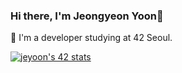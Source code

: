 ### Hi there, I'm Jeongyeon Yoon👋

🌱 I'm a developer studying at 42 Seoul.

[![jeyoon's 42 stats](https://badge42.herokuapp.com/api/stats/jeyoon)](https://github.com/JaeSeoKim/badge42)

<!--
**yoouyeon/yoouyeon** is a ✨ _special_ ✨ repository because its `README.md` (this file) appears on your GitHub profile.

Here are some ideas to get you started:

- 🔭 I’m currently working on ...
- 🌱 I’m currently learning ...
- 👯 I’m looking to collaborate on ...
- 🤔 I’m looking for help with ...
- 💬 Ask me about ...
- 📫 How to reach me: ...
- 😄 Pronouns: ...
- ⚡ Fun fact: ...
-->

